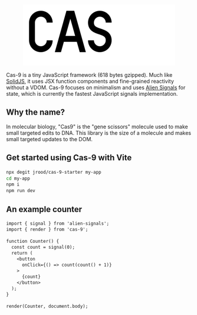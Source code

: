 <div align="center" class="logo">
  <img src="./logo.svg">
</div>

Cas-9 is a tiny JavaScript framework (618 bytes gzipped). Much like [SolidJS](https://docs.solidjs.com/), it uses JSX function components and fine-grained reactivity without a VDOM. Cas-9 focuses on minimalism and uses [Alien Signals](https://github.com/stackblitz/alien-signals) for state, which is currently the fastest JavaScript signals implementation.

## Why the name?

In molecular biology, "Cas9" is the "gene scissors" molecule used to make small targeted edits to DNA. This library is the size of a molecule and makes small targeted updates to the DOM.

## Get started using Cas-9 with Vite
```sh
npx degit jrood/cas-9-starter my-app
cd my-app
npm i
npm run dev
```

## An example counter

```tsx
import { signal } from 'alien-signals';
import { render } from 'cas-9';

function Counter() {
  const count = signal(0);
  return (
    <button
      onClick={() => count(count() + 1)}
    >
      {count}
    </button>
  );
}

render(Counter, document.body);
```
